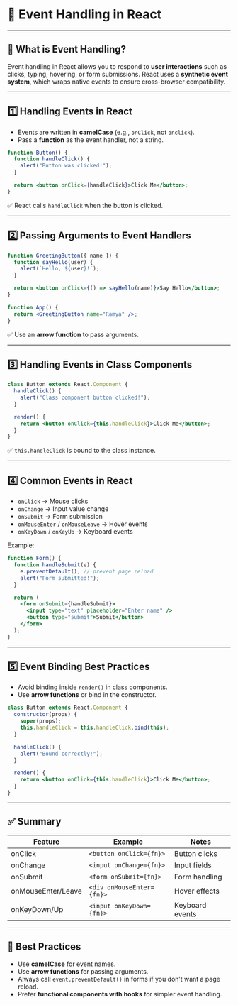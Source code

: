 # 🎯 Event Handling in React  

---

## 📖 What is Event Handling?  
Event handling in React allows you to respond to **user interactions** such as clicks, typing, hovering, or form submissions. React uses a **synthetic event system**, which wraps native events to ensure cross-browser compatibility.  

---

## 1️⃣ Handling Events in React  

- Events are written in **camelCase** (e.g., `onClick`, not `onclick`).  
- Pass a **function** as the event handler, not a string.  

```jsx
function Button() {
  function handleClick() {
    alert("Button was clicked!");
  }

  return <button onClick={handleClick}>Click Me</button>;
}
```

✅ React calls `handleClick` when the button is clicked.  

---

## 2️⃣ Passing Arguments to Event Handlers  

```jsx
function GreetingButton({ name }) {
  function sayHello(user) {
    alert(`Hello, ${user}!`);
  }

  return <button onClick={() => sayHello(name)}>Say Hello</button>;
}

function App() {
  return <GreetingButton name="Ramya" />;
}
```

✅ Use an **arrow function** to pass arguments.  

---

## 3️⃣ Handling Events in Class Components  

```jsx
class Button extends React.Component {
  handleClick() {
    alert("Class component button clicked!");
  }

  render() {
    return <button onClick={this.handleClick}>Click Me</button>;
  }
}
```

✅ `this.handleClick` is bound to the class instance.  

---

## 4️⃣ Common Events in React  

- `onClick` → Mouse clicks  
- `onChange` → Input value change  
- `onSubmit` → Form submission  
- `onMouseEnter` / `onMouseLeave` → Hover events  
- `onKeyDown` / `onKeyUp` → Keyboard events  

Example:
```jsx
function Form() {
  function handleSubmit(e) {
    e.preventDefault(); // prevent page reload
    alert("Form submitted!");
  }

  return (
    <form onSubmit={handleSubmit}>
      <input type="text" placeholder="Enter name" />
      <button type="submit">Submit</button>
    </form>
  );
}
```

---

## 5️⃣ Event Binding Best Practices  

- Avoid binding inside `render()` in class components.  
- Use **arrow functions** or bind in the constructor.  

```jsx
class Button extends React.Component {
  constructor(props) {
    super(props);
    this.handleClick = this.handleClick.bind(this);
  }

  handleClick() {
    alert("Bound correctly!");
  }

  render() {
    return <button onClick={this.handleClick}>Click Me</button>;
  }
}
```

---

## ✅ Summary  

| Feature            | Example | Notes |
|--------------------|---------|-------|
| onClick            | `<button onClick={fn}>` | Button clicks |
| onChange           | `<input onChange={fn}>` | Input fields |
| onSubmit           | `<form onSubmit={fn}>` | Form handling |
| onMouseEnter/Leave | `<div onMouseEnter={fn}>` | Hover effects |
| onKeyDown/Up       | `<input onKeyDown={fn}>` | Keyboard events |

---

## 🧠 Best Practices  

* Use **camelCase** for event names.  
* Use **arrow functions** for passing arguments.  
* Always call `event.preventDefault()` in forms if you don’t want a page reload.  
* Prefer **functional components with hooks** for simpler event handling.  
